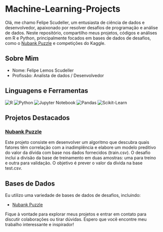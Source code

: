 # Machine-Learning-Projects

Olá, me chamo Felipe Scudeller, um entusiasta de ciência de dados e desenvolvedor, apaixonado por resolver desafios de programação e análise de dados. Neste repositório, compartilho meus projetos, códigos e análises em R e Python, principalmente focados em bases de dados de desafios, como o [Nubank Puzzle](https://github.com/fernandojunior/nubank-data-science-puzzle) e competições do Kaggle.

## Sobre Mim

- Nome: Felipe Lemos Scudeller
- Profissão: Analista de dados / Desenvolvedor

## Linguagens e Ferramentas

![R](https://img.shields.io/badge/R-276DC3?style=for-the-badge&logo=R&logoColor=white)
![Python](https://img.shields.io/badge/Python-3776AB?style=for-the-badge&logo=python&logoColor=white)
![Jupyter Notebook](https://img.shields.io/badge/Jupyter-Notebook-F37626?style=for-the-badge&logo=jupyter&logoColor=white)
![Pandas](https://img.shields.io/badge/Pandas-150458?style=for-the-badge&logo=pandas&logoColor=white)
![Scikit-Learn](https://img.shields.io/badge/Scikit--Learn-F7931E?style=for-the-badge&logo=scikit-learn&logoColor=white)

## Projetos Destacados

### [Nubank Puzzle](https://github.com/fernandojunior/nubank-data-science-puzzle)

Este projeto consiste em desenvolver um algoritmo que descubra quais fatores têm correlação com a inadimplência e elabore um modelo preditivo do valor da dívida com base nos dados fornecidos (train.csv). O desafio inclui a divisão da base de treinamento em duas amostras: uma para treino e outra para validação. O objetivo é prever o valor da dívida na base test.csv.

## Bases de Dados

Eu utilizo uma variedade de bases de dados de desafios, incluindo:

- [Nubank Puzzle](https://github.com/fernandojunior/nubank-data-science-puzzle)

Fique à vontade para explorar meus projetos e entrar em contato para discutir colaborações ou tirar dúvidas. Espero que você encontre meu trabalho interessante e inspirador! 

</details>

